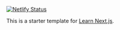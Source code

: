 [![Netlify Status](https://api.netlify.com/api/v1/badges/ce56c8d0-8dd2-4c6f-8f5d-d5c6894d96b0/deploy-status)](https://app.netlify.com/sites/trusting-euler-6d2762/deploys)

This is a starter template for [Learn Next.js](https://nextjs.org/learn).
